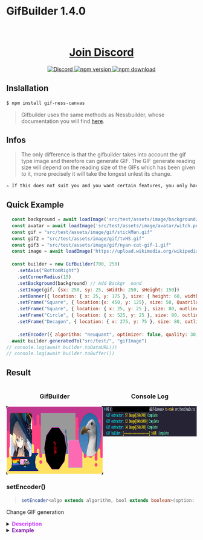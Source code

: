 # GifBuilder 1.4.0

<div align="center">
  <br/>
  <p>
    <a href="https://discord.gg/sjABtBmTWa"><h1>Join Discord</h1></a>
  </p>
  <p>
    <a href="https://discord.gg/sjABtBmTWa">
      <img alt="Discord" src="https://img.shields.io/discord/726208970489987152?style=plastic&logo=discord&label=Discord&color=%239400D3&link=https%3A%2F%2Fdiscord.gg%2FsjABtBmTWa">
    </a>
    <a href="https://www.npmjs.com/package/gif-ness-canvas"><img src="https://badge.fury.io/js/gif-ness-canvas.png" alt="npm version" height=18 />
    </a>
    <a href="https://www.npmjs.com/package/gif-ness-canvas"><img src="https://img.shields.io/npm/dt/gif-ness-canvas.png" alt="npm download" height=18 />
    </a>
  </p>
</div>

## Inslallation

```bash
$ npm install gif-ness-canvas
```

> Gifbuilder uses the same methods as Nessbuilder, whose documentation you will find [here](https://github.com/DARK-ECNELIS/Ness-Canvas/tree/main).
## Infos

> The only difference is that the gifbuilder takes into account the gif type image and therefore can generate GIF. The GIF generate reading size will depend on the reading size of the GIFs which has been given to it, more precisely it will take the longest unlest its change.

```diff
⚠️ If this does not suit you and you want certain features, you only have to ask, only according to the request that I would make appropriate changes
```

## Quick Example

```js
  const background = await loadImage('src/test/assets/image/background/background-3147808.jpg');
  const avatar = await loadImage('src/test/assets/image/avatar/witch.png');
  const gif = "src/test/assets/image/gif/stickMan.gif"
  const gif2 = "src/test/assets/image/gif/tvHS.gif"
  const gif3 = "src/test/assets/image/gif/nyan-cat-gif-1.gif"
  const image = await loadImage('https://upload.wikimedia.org/wikipedia/commons/9/9a/Gull_portrait_ca_usa.jpg');
  
  const builder = new GifBuilder(700, 250)
    .setAxis("BottomRight")
    .setCornerRadius(15)
    .setBackground(background) // Add Backgr  ound
    .setImage(gif, {sx: 250, sy: 25, sWidth: 250, sHeight: 150})
    .setBanner({ location: { x: 25, y: 175 }, size: { height: 60, width: 200 }, outline: { color: "Navy", join: "miter", size: 5 }, Side: { extend: 20, n: 4 }}, { type: "Image", "content": gif3 })
    .setFrame("Square", { location:{x: 450, y: 125}, size: 50, Quadrilateral: { radius: 0}, outline: { size: 2, color: "Aquamarine"} }, { type: "Color", content: "HotPink"})
    .setFrame("Square", { location: { x: 25, y: 25 }, size: 80, outline: { color: "Brown", size: 2 } }, { type: "Image", content: avatar })
    .setFrame("Circle", { location: { x: 525, y: 25 }, size: 80, outline: { color: "Crimson", size: 2 } }, { type: "Image", content: image })
    .setFrame("Decagon", { location: { x: 275, y: 75 }, size: 80, outline: { color: "Fuchsia", size: 2 } }, { type: "Image", content: gif2 })

    .setEncoder({ algorithm: "neuquant", optimizer: false, quality: 30, repeat: 0})
  await builder.generatedTo("src/test/", "gifImage")
// console.log(await builder.toDataURL())
// console.log(await builder.toBuffer())
```
## Result

<div style="display:flex; text-align:center; justify-content:space-evenly">
  <div style="display:inline-block">
    <h3>GifBuilder</h3>
    <img style="display:block" src="https://github.com/DARK-ECNELIS/Gif-Ness-Canvas/blob/main/Assets/test.gif?raw=true" height=180/>
  </div>
  <div style="display:inline-block">
    <h3>Console Log</h3>
    <img src="https://github.com/DARK-ECNELIS/Gif-Ness-Canvas/blob/main/Assets/GifConsole.png?raw=true" height= 80/>
  </div>
</div>


### setEncoder()

>```ts
> setEncoder<algo extends algorithm, bool extends boolean>(option: EncoderOptions<algo, bool>): this
>```

Change GIF generation

<details><summary><strong><font color="#CC33FF">Description</font></strong></summary>

* **algorithm**: `neuquant` or `octree`
* **`quality`**: Change gif quality 1-30 (30 = lowest)
* **optimizer**: Reusing color palette from previous frame on the current frame
* **`threshold`**: How similar the two images must be to trigger the optimizer (default 90%)
* **repeat**: Number of loops GIF does 0 is forever, anything else if literal number of loops (default 0)
* **frameRate**: Number of frames per second to display
* **transparentColor**: This color will be transparent (hex color only `#FFFFFF`)

> - `threshold` => optimizer = true
> - `quality` => algorith = neuquant
</details>

<details><summary><strong><font color= "#7c00a5">Example</font></strong></summary>

```js
const { GifBuilder } = require('gif-ness-canvas')
const builder = new GifBuilder(250, 300)

...
.setEncoder({ algorithm: "neuquant", optimizer: false, quality: 30, repeat: 0, frameRate: 30})
...
```

<div style="display:inline-block">
  <img style="display:block" src="https://github.com/DARK-ECNELIS/Gif-Ness-Canvas/blob/main/Assets/test2.gif?raw=true" height=180/>
</div>

</details>